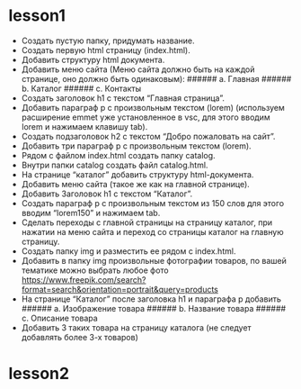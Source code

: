 # lesson1

- Создать пустую папку, придумать название.
- Создать первую html страницу (index.html).
- Добавить структуру html документа.
- Добавить меню сайта (Меню сайта должно быть на каждой странице, оно должно быть одинаковым): ###### a. Главная ###### b. Каталог ###### c. Контакты
- Создать заголовок h1 с текстом “Главная страница”.
- Добавить параграф p с произвольным текстом (lorem) (используем расширение emmet уже установленное в vsc, для этого вводим lorem и нажимаем клавишу tab).
- Создать подзаголовок h2 с текстом “Добро пожаловать на сайт”.
- Добавить три параграф p с произвольным текстом (lorem).
- Рядом с файлом index.html создать папку catalog.
- Внутри папки catalog создать файл catalog.html.
- На странице “каталог” добавить структуру html-документа.
- Добавить меню сайта (такое же как на главной странице).
- Добавить Заголовок h1 с текстом “Каталог”.
- Создать параграф p с произвольным текстом из 150 слов для этого вводим “lorem150” и нажимаем tab.
- Сделать переходы с главной страницы на страницу каталог, при нажатии на меню сайта и переход со страницы каталог на главную страницу.
- Создать папку img и разместить ее рядом с index.html.
- Добавить в папку img произвольные фотографии товаров, по вашей тематике можно выбрать любое фото https://www.freepik.com/search?format=search&orientation=portrait&query=products
- На странице “Каталог” после заголовка h1 и параграфа p добавить ###### a. Изображение товара ###### b. Название товара ###### c. Описание товара
- Добавить 3 таких товара на страницу каталога (не следует добавлять более 3-х товаров)

# lesson2

